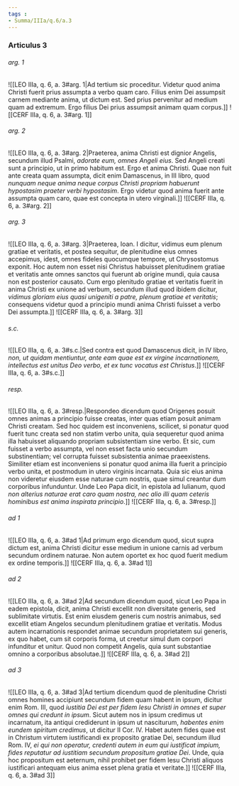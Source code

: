 ```yaml
---
tags : 
- Summa/IIIa/q.6/a.3
---
```


### Articulus 3

###### arg. 1
![[LEO IIIa, q. 6, a. 3#arg. 1|Ad tertium sic proceditur. Videtur quod anima Christi fuerit prius assumpta a verbo quam caro. Filius enim Dei assumpsit carnem mediante anima, ut dictum est. Sed prius pervenitur ad medium quam ad extremum. Ergo filius Dei prius assumpsit animam quam corpus.]]
![[CERF IIIa, q. 6, a. 3#arg. 1]]

###### arg. 2
![[LEO IIIa, q. 6, a. 3#arg. 2|Praeterea, anima Christi est dignior Angelis, secundum illud Psalmi, *adorate eum, omnes Angeli eius*. Sed Angeli creati sunt a principio, ut in primo habitum est. Ergo et anima Christi. Quae non fuit ante creata quam assumpta, dicit enim Damascenus, in III libro, quod *nunquam neque anima neque corpus Christi propriam habuerunt hypostasim praeter verbi hypostasim*. Ergo videtur quod anima fuerit ante assumpta quam caro, quae est concepta in utero virginali.]]
![[CERF IIIa, q. 6, a. 3#arg. 2]]

###### arg. 3
![[LEO IIIa, q. 6, a. 3#arg. 3|Praeterea, Ioan. I dicitur, vidimus eum plenum gratiae et veritatis, et postea sequitur, de plenitudine eius omnes accepimus, idest, omnes fideles quocumque tempore, ut Chrysostomus exponit. Hoc autem non esset nisi Christus habuisset plenitudinem gratiae et veritatis ante omnes sanctos qui fuerunt ab origine mundi, quia causa non est posterior causato. Cum ergo plenitudo gratiae et veritatis fuerit in anima Christi ex unione ad verbum, secundum illud quod ibidem dicitur, *vidimus gloriam eius quasi unigeniti a patre, plenum gratiae et veritatis*; consequens videtur quod a principio mundi anima Christi fuisset a verbo Dei assumpta.]]
![[CERF IIIa, q. 6, a. 3#arg. 3]]

###### s.c.
![[LEO IIIa, q. 6, a. 3#s.c.|Sed contra est quod Damascenus dicit, in IV libro, *non, ut quidam mentiuntur, ante eam quae est ex virgine incarnationem, intellectus est unitus Deo verbo, et ex tunc vocatus est Christus*.]]
![[CERF IIIa, q. 6, a. 3#s.c.]]

###### resp.
![[LEO IIIa, q. 6, a. 3#resp.|Respondeo dicendum quod Origenes posuit omnes animas a principio fuisse creatas, inter quas etiam posuit animam Christi creatam. Sed hoc quidem est inconveniens, scilicet, si ponatur quod fuerit tunc creata sed non statim verbo unita, quia sequeretur quod anima illa habuisset aliquando propriam subsistentiam sine verbo. Et sic, cum fuisset a verbo assumpta, vel non esset facta unio secundum substinentiam; vel corrupta fuisset subsistentia animae praeexistens. Similiter etiam est inconveniens si ponatur quod anima illa fuerit a principio verbo unita, et postmodum in utero virginis incarnata. Quia sic eius anima non videretur eiusdem esse naturae cum nostris, quae simul creantur dum corporibus infunduntur. Unde Leo Papa dicit, in epistola ad Iulianum, quod *non alterius naturae erat caro quam nostra, nec alio illi quam ceteris hominibus est anima inspirata principio*.]]
![[CERF IIIa, q. 6, a. 3#resp.]]

###### ad 1
![[LEO IIIa, q. 6, a. 3#ad 1|Ad primum ergo dicendum quod, sicut supra dictum est, anima Christi dicitur esse medium in unione carnis ad verbum secundum ordinem naturae. Non autem oportet ex hoc quod fuerit medium ex ordine temporis.]]
![[CERF IIIa, q. 6, a. 3#ad 1]]

###### ad 2
![[LEO IIIa, q. 6, a. 3#ad 2|Ad secundum dicendum quod, sicut Leo Papa in eadem epistola, dicit, anima Christi excellit non diversitate generis, sed sublimitate virtutis. Est enim eiusdem generis cum nostris animabus, sed excellit etiam Angelos secundum plenitudinem gratiae et veritatis. Modus autem incarnationis respondet animae secundum proprietatem sui generis, ex quo habet, cum sit corporis forma, ut creetur simul dum corpori infunditur et unitur. Quod non competit Angelis, quia sunt substantiae omnino a corporibus absolutae.]]
![[CERF IIIa, q. 6, a. 3#ad 2]]

###### ad 3
![[LEO IIIa, q. 6, a. 3#ad 3|Ad tertium dicendum quod de plenitudine Christi omnes homines accipiunt secundum fidem quam habent in ipsum, dicitur enim Rom. III, quod *iustitia Dei est per fidem Iesu Christi in omnes et super omnes qui credunt in ipsum*. Sicut autem nos in ipsum credimus ut incarnatum, ita antiqui crediderunt in ipsum ut nasciturum, *habentes enim eundem spiritum credimus*, ut dicitur II Cor. IV. Habet autem fides quae est in Christum virtutem iustificandi ex proposito gratiae Dei, secundum illud Rom. IV, *ei qui non operatur, credenti autem in eum qui iustificat impium, fides reputatur ad iustitiam secundum propositum gratiae Dei*. Unde, quia hoc propositum est aeternum, nihil prohibet per fidem Iesu Christi aliquos iustificari antequam eius anima esset plena gratia et veritate.]]
![[CERF IIIa, q. 6, a. 3#ad 3]]

